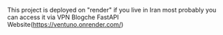This project is deployed on "render" if you live in Iran most probably you can access it via VPN
Blogche FastAPI Website(https://ventuno.onrender.com/)

